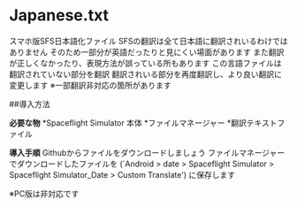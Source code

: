 # Japanese.txt
スマホ版SFS日本語化ファイル
SFSの翻訳は全て日本語に翻訳されいるわけではありません
そのため一部分が英語だったりと見にくい場面があります
また翻訳が正しくなかったり、表現方法が誤っている所もあります
この言語ファイルは翻訳されていない部分を翻訳
翻訳されいる部分を再度翻訳し、より良い翻訳に変更します
※一部翻訳非対応の箇所があります

##導入方法

**必要な物**
*Spaceflight Simulator 本体
*ファイルマネージャー
*翻訳テキストファイル

**導入手順**
Githubからファイルをダウンロードしましょう
ファイルマネージャーでダウンロードしたファイルを
(`Android > date > Spaceflight Simulator > Spaceflight Simulator_Date > Custom Translate')
に保存します


※PC版は非対応です
